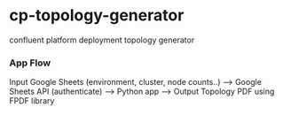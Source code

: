 # cp-topology-generator
confluent platform deployment topology generator

### App Flow
Input Google Sheets (environment, cluster, node counts..) --> Google Sheets API (authenticate) --> Python app --> Output Topology PDF using FPDF library

